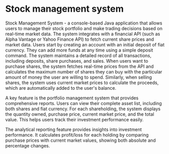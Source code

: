 # Stock management system

Stock Management System - a console-based Java application that allows users to manage their stock portfolio and make trading decisions based on real-time market data.
The system integrates with a financial API (such as Alpha Vantage or Yahoo Finance API) to fetch current share prices and market data. Users start by creating an account with an initial deposit of fiat currency. They can add more funds at any time using a simple deposit command. The system maintains a detailed record of all transactions, including deposits, share purchases, and sales. When users want to purchase shares, the system fetches real-time prices from the API and calculates the maximum number of shares they can buy with the particular amount of money the user are willing to spend. Similarly, when selling shares, the system uses current market prices to calculate the proceeds, which are automatically added to the user's balance.    

A key feature is the portfolio management system that provides comprehensive reports. Users can view their complete asset list, including both shares and fiat currency. For each shareholding, the system displays the quantity owned, purchase price, current market price, and the total value. This helps users track their investment performance easily.    

The analytical reporting feature provides insights into investment performance. It calculates profit/loss for each holding by comparing purchase prices with current market values, showing both absolute and percentage changes. 
